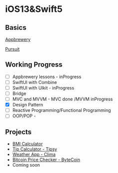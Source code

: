 # iOS13&Swift5

## Basics
[Appbrewery](https://www.appbrewery.co/p/ios-course-resources/)

[Pursuit](https://github.com/NeoKokuxz/Pursuit-Core-iOS/blob/master/fundamentals/types-variables-logic-operations/README.md)

## Working Progress
- [ ] Appbrewery lessons - inProgress
- [ ] SwiftUI with Combine 
- [ ] SwiftUI with UIkit - inProgress
- [ ] Bridge 
- [ ] MVC and MVVM - MVC done /MVVM inProgress
- [x] Design Pattern 
- [ ] Reactive Programming/Functional Programming
- [ ] OOP/POP - 

## Projects 
- [BMI Calculator](https://github.com/NeoKokuxz/IOS13-Swift5/tree/master/2.Classes%2C%20Inheritance%20%26%20Advanced%20Optionals/BMI-Calculator-iOS13-master)
- [Tip Calculator - Tipsy](https://github.com/NeoKokuxz/iOS13-Swift-5/tree/master/2.Classes%2C%20Inheritance%20%26%20Advanced%20Optionals/Tipsy-iOS13-master) 
- [Weather App - Clima](https://github.com/NeoKokuxz/iOS13-Swift-5/tree/master/3.Networking%2C%20JSON%2C%20APIs%20and%20Core%20locations/Clima-iOS13-master)
- [Bitcoin Price Checker - ByteCoin](https://github.com/NeoKokuxz/iOS13-Swift-5/tree/master/3.Networking%2C%20JSON%2C%20APIs%20and%20Core%20locations/ByteCoin-iOS13-master)
- Coming soon
